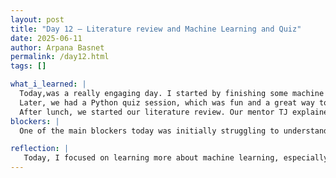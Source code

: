 ```yaml
---
layout: post
title: "Day 12 – Literature review and Machine Learning and Quiz"
date: 2025-06-11
author: Arpana Basnet
permalink: /day12.html
tags: []

what_i_learned: |
  Today,was a really engaging day. I started by finishing some machine learning videos that I didn’t get to watch yesterday. I focused on dummy variables and the dummy variable trap, and then did some coding exercises to understand how they work in real-world scenarios. Practicing with code made the concepts much clearer.
  Later, we had a Python quiz session, which was fun and a great way to learn. We didn’t always get the answers right at first, but we kept trying until we got them correct. It was a nice mix of challenge and teamwork.
  After lunch, we started our literature review. Our mentor TJ explained how to approach it and what to look for when reading a research paper. I focused on understanding the methodologies used, the tools applied, and how the researchers structured their work. This helped me figure out how to analyze academic papers better and gave me a clearer sense of how to apply those ideas to my own project. Overall, I feel like I grew both technically and academically today.
blockers: |
  One of the main blockers today was initially struggling to understand the dummy variable trap and interpreting the methodology section of the research paper, along with facing some confusion during the quiz questions before finally getting them right.

reflection: |
   Today, I focused on learning more about machine learning, especially dummy variables and the dummy variable trap. I practiced coding to understand the concepts better, which really helped me. We also had a Python quiz session where I made some mistakes but learned through trying again. In the afternoon, our mentor TJ guided us through how to do a literature review and what to focus on. I looked into the methodology and tools used in research papers, which helped me feel more confident in analyzing academic work.
---
```


